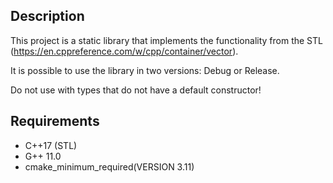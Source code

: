 ## Description
This project is a static library that implements the functionality from the STL (https://en.cppreference.com/w/cpp/container/vector). 

It is possible to use the library in two versions: Debug or Release.

Do not use with types that do not have a default constructor!

## Requirements
- C++17 (STL)
- G++ 11.0
- cmake_minimum_required(VERSION 3.11)






